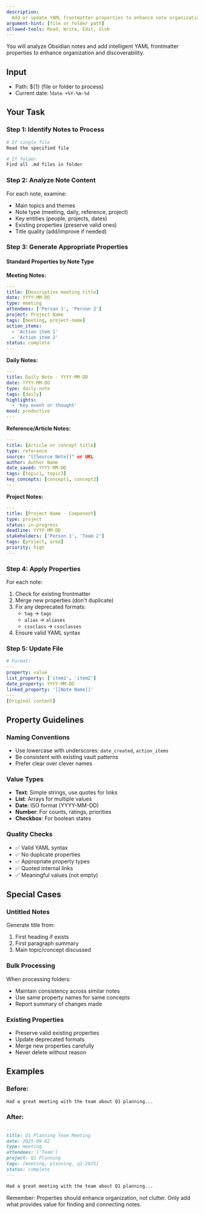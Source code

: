```yaml
---
description:
  Add or update YAML frontmatter properties to enhance note organization
argument-hint: [file or folder path]
allowed-tools: Read, Write, Edit, Glob
---
```


You will analyze Obsidian notes and add intelligent YAML frontmatter properties
to enhance organization and discoverability.

## Input

- Path: ${1} (file or folder to process)
- Current date: !`date +%Y-%m-%d`

## Your Task

### Step 1: Identify Notes to Process

```bash
# If single file
Read the specified file

# If folder
Find all .md files in folder
```

### Step 2: Analyze Note Content

For each note, examine:

- Main topics and themes
- Note type (meeting, daily, reference, project)
- Key entities (people, projects, dates)
- Existing properties (preserve valid ones)
- Title quality (add/improve if needed)

### Step 3: Generate Appropriate Properties

#### Standard Properties by Note Type

**Meeting Notes:**

```yaml
---
title: [Descriptive meeting title]
date: YYYY-MM-DD
type: meeting
attendees: ['Person 1', 'Person 2']
project: Project Name
tags: [meeting, project-name]
action_items:
  - 'Action item 1'
  - 'Action item 2'
status: complete
---
```

**Daily Notes:**

```yaml
---
title: Daily Note - YYYY-MM-DD
date: YYYY-MM-DD
type: daily-note
tags: [daily]
highlights:
  - 'Key event or thought'
mood: productive
---
```

**Reference/Article Notes:**

```yaml
---
title: [Article or concept title]
type: reference
source: "[[Source Note]]" or URL
author: Author Name
date_saved: YYYY-MM-DD
tags: [topic1, topic2]
key_concepts: [concept1, concept2]
---
```

**Project Notes:**

```yaml
---
title: [Project Name - Component]
type: project
status: in-progress
deadline: YYYY-MM-DD
stakeholders: ['Person 1', 'Team 2']
tags: [project, area]
priority: high
---
```

### Step 4: Apply Properties

For each note:

1. Check for existing frontmatter
2. Merge new properties (don't duplicate)
3. Fix any deprecated formats:
   - `tag` → `tags`
   - `alias` → `aliases`
   - `cssclass` → `cssclasses`
4. Ensure valid YAML syntax

### Step 5: Update File

```yaml
# Format:
---
property: value
list_property: ['item1', 'item2']
date_property: YYYY-MM-DD
linked_property: '[[Note Name]]'
---
[Original content]
```

## Property Guidelines

### Naming Conventions

- Use lowercase with underscores: `date_created`, `action_items`
- Be consistent with existing vault patterns
- Prefer clear over clever names

### Value Types

- **Text**: Simple strings, use quotes for links
- **List**: Arrays for multiple values
- **Date**: ISO format (YYYY-MM-DD)
- **Number**: For counts, ratings, priorities
- **Checkbox**: For boolean states

### Quality Checks

- ✅ Valid YAML syntax
- ✅ No duplicate properties
- ✅ Appropriate property types
- ✅ Quoted internal links
- ✅ Meaningful values (not empty)

## Special Cases

### Untitled Notes

Generate title from:

1. First heading if exists
2. First paragraph summary
3. Main topic/concept discussed

### Bulk Processing

When processing folders:

- Maintain consistency across similar notes
- Use same property names for same concepts
- Report summary of changes made

### Existing Properties

- Preserve valid existing properties
- Update deprecated formats
- Merge new properties carefully
- Never delete without reason

## Examples

### Before:

```markdown
Had a great meeting with the team about Q1 planning...
```

### After:

```markdown
---
title: Q1 Planning Team Meeting
date: 2025-09-02
type: meeting
attendees: ['Team']
project: Q1 Planning
tags: [meeting, planning, q1-2025]
status: complete
---

Had a great meeting with the team about Q1 planning...
```

Remember: Properties should enhance organization, not clutter. Only add what
provides value for finding and connecting notes.
